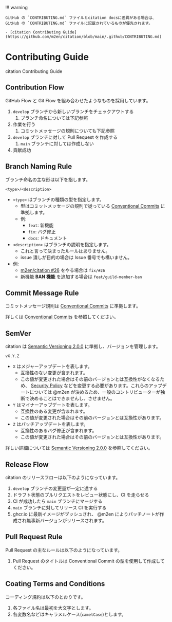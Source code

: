 !!! warning

    GitHub の `CONTRIBUTING.md` ファイルとcitation docsに差異がある場合は、GitHub の `CONTRIBUTING.md` ファイルに記載されているものが優先されます。

    - [citation Contributing Guide](https://github.com/m2en/citation/blob/main/.github/CONTRIBUTING.md)

# Contributing Guide

citation Contributing Guide

## Contribution Flow

GitHub Flow と Git Flow を組み合わせたようなものを採用しています。

1. `develop` ブランチから新しいブランチをチェックアウトする
   1. ブランチ命名については下記参照
2. 作業を行う
   1. コミットメッセージの規則についても下記参照
3. `develop` ブランチに対して Pull Request を作成する
   1. `main` ブランチに対しては作成しない
4. 貢献成功

## Branch Naming Rule

ブランチ命名の主な形は以下を指します。

```shell
<type>/<description>
```

- `<type>` はブランチの種類の型を指定します。
  - 型はコミットメッセージの規則で従っている [Conventional Commits](https://www.conventionalcommits.org/ja/v1.0.0/) に準拠します。
  - 例:
    - `feat`: 新機能
    - `fix`: バグ修正
    - `docs`: ドキュメント
- `<description>` はブランチの説明を指定します。
  - これと言って決まったルールはありません。
  - issue 潰しが目的の場合は Issue 番号でも構いません。
- 例:
  - [m2en/citation #26](https://github.com/m2en/citation/issues/26) をやる場合は `fix/#26`
  - 新機能 **BAN 機能** を追加する場合は `feat/guild-member-ban`

## Commit Message Rule

コミットメッセージ規則は [Conventional Commits](https://www.conventionalcommits.org/ja/v1.0.0/) に準拠します。

詳しくは [Conventional Commits](https://www.conventionalcommits.org/ja/v1.0.0/) を参照してください。

## SemVer

citation は [Semantic Versioning 2.0.0](https://semver.org/lang/ja/) に準拠し、バージョンを管理します。

```shell
vX.Y.Z
```

- `X` はメジャーアップデートを表します。
  - 互換性のない変更が含まれます。
  - この値が変更された場合はその前のバージョンとは互換性がなくなるため、 [Security Policy](../SECURITY.md) などを変更する必要があります。これらのアップデートについては @m2en が決めるため、一般のコントリビューターが独断で決めることはできませんし、させません。
- `Y` はマイナーアップデートを表します。
  - 互換性のある変更が含まれます。
  - この値が変更された場合はその前のバージョンとは互換性があります。
- `Z` はパッチアップデートを表します。
  - 互換性のあるバグ修正が含まれます。
  - この値が変更された場合はその前のバージョンとは互換性があります。

詳しい詳細については [Semantic Versioning 2.0.0](https://semver.org/lang/ja/) を参照してください。

## Release Flow

citation のリリースフローは以下のようになっています。

1. `develop` ブランチの変更量が一定に達する
2. ドラフト状態のプルリクエストをレビュー状態にし、CI を走らせる
3. CI が成功したら `main` ブランチにマージする
4. `main` ブランチに対してリリース CI を実行する
5. ghcr.io に最新イメージがプッシュされ、 @m2en によりパッチノートが作成され無事新バージョンがリリースされます。

## Pull Request Rule

Pull Request の主なルールは以下のようになっています。

1. Pull Request のタイトルは Conventional Commit の型を使用して作成してください。

## Coating Terms and Conditions

コーディング規約は以下のとおりです。

1. 各ファイル名は最初を大文字とします。
2. 各変数名などはキャラメルケース(`camelCase`)とします。

